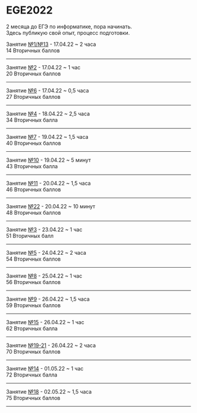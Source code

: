 # EGE2022
2 месяца до ЕГЭ по информатике, пора начинать. <br>
Здесь публикую свой опыт, процесс подготовки. 

Занятие [№1/№13](https://youtu.be/QjnquS4mwzs) - 17.04.22 ~ 2 часа 
<br> 14 Вторичных баллов <hr>

Занятие [№2](https://youtu.be/e26pt-SH1is)    - 17.04.22 ~ 1 час
<br> 20 Вторичных баллов <hr>

Занятие [№6](https://youtu.be/wniLtOckZpM)     - 17.04.22 ~ 0,5 часа 
<br> 27 Вторичных баллов <hr>

Занятие [№4](https://youtu.be/9JBU5ZWGJ10)    - 18.04.22 ~ 2,5 часа 
<br> 34 Вторичных балла <hr>

Занятие [№7](https://youtu.be/4S4RNH-vCgI)     - 19.04.22 ~ 1,5 часа
<br> 40 Вторичных баллов <hr>

Занятие [№10](https://youtu.be/D_uGy_d8jEs)    - 19.04.22 ~ 5 минут 
<br> 43 Вторичных балла <hr>

Занятие [№11](https://youtu.be/DNefpYCb96E)    - 20.04.22 ~ 1,5 часа 
<br> 46 Вторичных баллов <hr>

Занятие [№22](https://youtu.be/jh6TvQkRzFU)    - 20.04.22 ~ 10 минут 
<br> 48 Вторичных баллов <hr>

Занятие [№3](https://youtu.be/SeKBHwsE3ik)     - 23.04.22 ~ 1 час
<br> 51 Вторичных балл <hr>

Занятие [№5](https://youtu.be/UyEgTiaid18)     - 24.04.22 ~ 2 часа 
<br> 54 Вторичных баллов <hr>

Занятие [№8](https://youtu.be/MjM7zduYeu8)     - 25.04.22 ~ 1 час 
<br> 56 Вторичных баллов <hr>

Занятие [№9](https://youtu.be/MSseSQjdSGU)     - 26.04.22 ~ 1,5 часа 
<br> 59 Вторичных баллов <hr>

Занятие [№15](https://youtu.be/EERxN8bS2Do)     - 26.04.22 ~ 1 час 
<br> 62 Вторичных балла <hr>

Занятие [№19-21](https://youtu.be/AOKzgwOyMgs)  - 26.04.22 ~ 2 часа 
<br> 70 Вторичных баллов <hr>

Занятие [№14](https://youtu.be/RrboGgDOplU)  - 01.05.22 ~ 1 час 
<br> 72 Вторичных балла <hr>

Занятие [№18](https://youtu.be/rHhRfpGR3R0)  - 02.05.22 ~ 1,5 часa 
<br> 75 Вторичных баллов <hr>